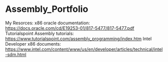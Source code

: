 # Assembly_Portfolio
My Resorces:
x86 oracle documentation: https://docs.oracle.com/cd/E19253-01/817-5477/817-5477.pdf
Tutorialspoint Assembly tutorials: https://www.tutorialspoint.com/assembly_programming/index.htm
Intel Developer x86 documents: https://www.intel.com/content/www/us/en/developer/articles/technical/intel-sdm.html
